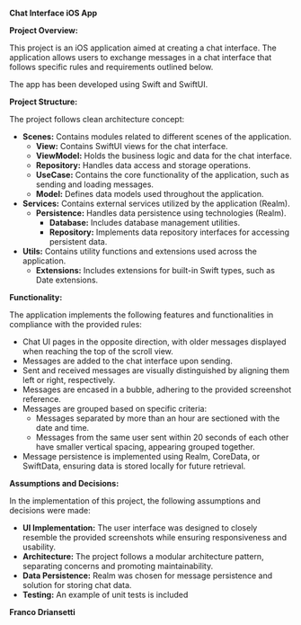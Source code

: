 **Chat Interface iOS App**

**Project Overview:**

This project is an iOS application aimed at creating a chat interface. The application allows users to exchange messages in a chat interface that follows specific rules and requirements outlined below.

The app has been developed using Swift and SwiftUI.

**Project Structure:**

The project follows clean architecture concept:

-   **Scenes:** Contains modules related to different scenes of the application. 
    -   **View:** Contains SwiftUI views for the chat interface.
    -   **ViewModel:** Holds the business logic and data for the chat interface.
    -   **Repository:** Handles data access and storage operations.
    -   **UseCase:** Contains the core functionality of the application, such as sending and loading messages.
    -   **Model:** Defines data models used throughout the application.
-   **Services:** Contains external services utilized by the application (Realm).
    -   **Persistence:** Handles data persistence using technologies (Realm).
        -   **Database:** Includes database management utilities.
        -   **Repository:** Implements data repository interfaces for accessing persistent data.
-   **Utils:** Contains utility functions and extensions used across the application.
    -   **Extensions:** Includes extensions for built-in Swift types, such as Date extensions.

**Functionality:**

The application implements the following features and functionalities in compliance with the provided rules:

-   Chat UI pages in the opposite direction, with older messages displayed when reaching the top of the scroll view.
-   Messages are added to the chat interface upon sending.
-   Sent and received messages are visually distinguished by aligning them left or right, respectively.
-   Messages are encased in a bubble, adhering to the provided screenshot reference.
-   Messages are grouped based on specific criteria:
    -   Messages separated by more than an hour are sectioned with the date and time.
    -   Messages from the same user sent within 20 seconds of each other have smaller vertical spacing, appearing grouped together.
-   Message persistence is implemented using Realm, CoreData, or SwiftData, ensuring data is stored locally for future retrieval.

**Assumptions and Decisions:**

In the implementation of this project, the following assumptions and decisions were made:

-   **UI Implementation:** The user interface was designed to closely resemble the provided screenshots while ensuring responsiveness and usability.
-   **Architecture:** The project follows a modular architecture pattern, separating concerns and promoting maintainability.
-   **Data Persistence:** Realm was chosen for message persistence and solution for storing chat data.
-   **Testing:** An example of unit tests is included 

**Franco Driansetti**
